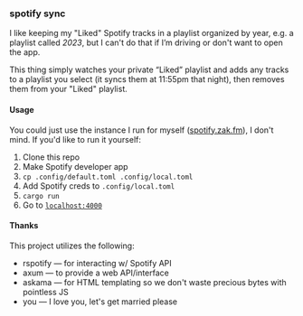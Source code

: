 ### spotify sync

I like keeping my "Liked" Spotify tracks in a playlist organized by year, e.g. a playlist called *2023*, but I can't do that if I’m driving or don't want to open the app.

This thing simply watches your private “Liked” playlist and adds any tracks to a playlist you select (it syncs them at 11:55pm that night), then removes them from your "Liked" playlist.

#### Usage

You could just use the instance I run for myself ([spotify.zak.fm](https://spotify.zak.fm)), I don't mind. If you'd like to run it yourself:

1. Clone this repo
1. Make Spotify developer app
1. `cp .config/default.toml .config/local.toml`
1. Add Spotify creds to `.config/local.toml`
1. `cargo run`
1. Go to [`localhost:4000`](http://localhost:4000)

#### Thanks

This project utilizes the following:

- rspotify — for interacting w/ Spotify API
- axum — to provide a web API/interface
- askama — for HTML templating so we don't waste precious bytes with pointless JS
- you — I love you, let's get married please
